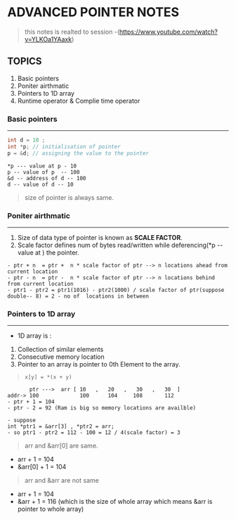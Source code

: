 # ADVANCED POINTER NOTES 

> this notes is realted to session -(https://www.youtube.com/watch?v=YLKOa1YAaxk)
## TOPICS
1. Basic pointers 
1. Poniter airthmatic
1. Pointers to 1D array
1. Runtime operator & Complie time operator
### Basic pointers
---
```C
int d = 10 ;
int *p; // initialisation of pointer
p = &d; // assigning the value to the pointer 
```
``` 
*p --- value at p - 10
p -- value of p  -- 100 
&d -- address of d -- 100
d -- value of d -- 10 
```
> size of pointer is always same.

### Poniter airthmatic
---
1. Size of data type of pointer is known as **SCALE FACTOR**.
2. Scale factor defines num of bytes read/written while deferencing(*p -- value at ) the pointer. 
```
- ptr + n  = ptr +  n * scale factor of ptr --> n locations ahead from current location 
- ptr - n  = ptr -  n * scale factor of ptr --> n locations behind from current location 
- ptr1 - ptr2 = ptr1(1016) - ptr2(1000) / scale factor of ptr(suppose double-- 8) = 2 - no of  locations in between
```
### Pointers to 1D array
---
* 1D array is :
1. Collection of similar elements
1. Consecutive memory location 
1. Pointer to an array is pointer to 0th Element to the array.
> `x[y] = *(x + y)`
```
       ptr --->  arr [ 10   ,   20   ,   30   ,   30  ]
addr-> 100             100      104     108       112    
- ptr + 1 = 104
- ptr - 2 = 92 (Ram is big so memory locations are availble)
```
```
- suppose
int *ptr1 = &arr[3] , *ptr2 = arr;
- so ptr1 - ptr2 = 112 - 100 = 12 / 4(scale factor) = 3
```
> arr and &arr[0] are same.
- arr + 1 = 104
- &arr[0] + 1 = 104
> arr and &arr are not same
- arr + 1 = 104 
- &arr + 1 = 116 (which is the size of whole array which means &arr is pointer to whole array)



